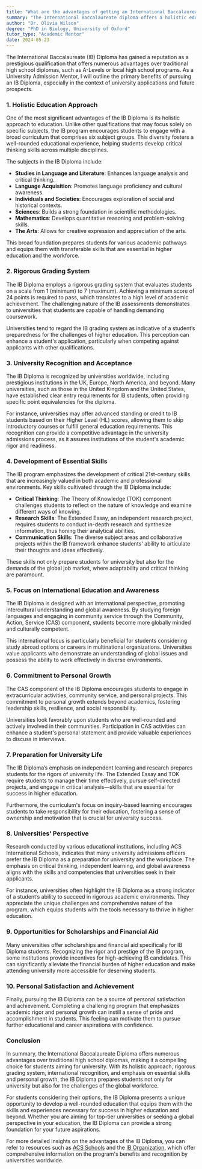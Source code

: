 ```yaml
---
title: "What are the advantages of getting an International Baccalaureate diploma over other kinds of high school diplomas?"
summary: "The International Baccalaureate diploma offers a holistic education, enhancing university applications and future opportunities compared to traditional diplomas."
author: "Dr. Olivia Wilson"
degree: "PhD in Biology, University of Oxford"
tutor_type: "Academic Mentor"
date: 2024-05-23
---
```


The International Baccalaureate (IB) Diploma has gained a reputation as a prestigious qualification that offers numerous advantages over traditional high school diplomas, such as A-Levels or local high school programs. As a University Admission Mentor, I will outline the primary benefits of pursuing an IB Diploma, especially in the context of university applications and future prospects. 

### 1. Holistic Education Approach

One of the most significant advantages of the IB Diploma is its holistic approach to education. Unlike other qualifications that may focus solely on specific subjects, the IB program encourages students to engage with a broad curriculum that comprises six subject groups. This diversity fosters a well-rounded educational experience, helping students develop critical thinking skills across multiple disciplines. 

The subjects in the IB Diploma include:

- **Studies in Language and Literature**: Enhances language analysis and critical thinking.
- **Language Acquisition**: Promotes language proficiency and cultural awareness.
- **Individuals and Societies**: Encourages exploration of social and historical contexts.
- **Sciences**: Builds a strong foundation in scientific methodologies.
- **Mathematics**: Develops quantitative reasoning and problem-solving skills.
- **The Arts**: Allows for creative expression and appreciation of the arts.

This broad foundation prepares students for various academic pathways and equips them with transferable skills that are essential in higher education and the workforce.

### 2. Rigorous Grading System

The IB Diploma employs a rigorous grading system that evaluates students on a scale from 1 (minimum) to 7 (maximum). Achieving a minimum score of 24 points is required to pass, which translates to a high level of academic achievement. The challenging nature of the IB assessments demonstrates to universities that students are capable of handling demanding coursework. 

Universities tend to regard the IB grading system as indicative of a student’s preparedness for the challenges of higher education. This perception can enhance a student's application, particularly when competing against applicants with other qualifications.

### 3. University Recognition and Acceptance

The IB Diploma is recognized by universities worldwide, including prestigious institutions in the UK, Europe, North America, and beyond. Many universities, such as those in the United Kingdom and the United States, have established clear entry requirements for IB students, often providing specific point equivalencies for the diploma. 

For instance, universities may offer advanced standing or credit to IB students based on their Higher Level (HL) scores, allowing them to skip introductory courses or fulfill general education requirements. This recognition can provide a competitive advantage in the university admissions process, as it assures institutions of the student's academic rigor and readiness.

### 4. Development of Essential Skills

The IB program emphasizes the development of critical 21st-century skills that are increasingly valued in both academic and professional environments. Key skills cultivated through the IB Diploma include:

- **Critical Thinking**: The Theory of Knowledge (TOK) component challenges students to reflect on the nature of knowledge and examine different ways of knowing.
- **Research Skills**: The Extended Essay, an independent research project, requires students to conduct in-depth research and synthesize information, thus honing their analytical abilities.
- **Communication Skills**: The diverse subject areas and collaborative projects within the IB framework enhance students' ability to articulate their thoughts and ideas effectively.

These skills not only prepare students for university but also for the demands of the global job market, where adaptability and critical thinking are paramount.

### 5. Focus on International Education and Awareness

The IB Diploma is designed with an international perspective, promoting intercultural understanding and global awareness. By studying foreign languages and engaging in community service through the Community, Action, Service (CAS) component, students become more globally minded and culturally competent. 

This international focus is particularly beneficial for students considering study abroad options or careers in multinational organizations. Universities value applicants who demonstrate an understanding of global issues and possess the ability to work effectively in diverse environments.

### 6. Commitment to Personal Growth

The CAS component of the IB Diploma encourages students to engage in extracurricular activities, community service, and personal projects. This commitment to personal growth extends beyond academics, fostering leadership skills, resilience, and social responsibility. 

Universities look favorably upon students who are well-rounded and actively involved in their communities. Participation in CAS activities can enhance a student's personal statement and provide valuable experiences to discuss in interviews.

### 7. Preparation for University Life

The IB Diploma’s emphasis on independent learning and research prepares students for the rigors of university life. The Extended Essay and TOK require students to manage their time effectively, pursue self-directed projects, and engage in critical analysis—skills that are essential for success in higher education. 

Furthermore, the curriculum's focus on inquiry-based learning encourages students to take responsibility for their education, fostering a sense of ownership and motivation that is crucial for university success.

### 8. Universities' Perspective

Research conducted by various educational institutions, including ACS International Schools, indicates that many university admissions officers prefer the IB Diploma as a preparation for university and the workplace. The emphasis on critical thinking, independent learning, and global awareness aligns with the skills and competencies that universities seek in their applicants.

For instance, universities often highlight the IB Diploma as a strong indicator of a student’s ability to succeed in rigorous academic environments. They appreciate the unique challenges and comprehensive nature of the program, which equips students with the tools necessary to thrive in higher education.

### 9. Opportunities for Scholarships and Financial Aid

Many universities offer scholarships and financial aid specifically for IB Diploma students. Recognizing the rigor and prestige of the IB program, some institutions provide incentives for high-achieving IB candidates. This can significantly alleviate the financial burden of higher education and make attending university more accessible for deserving students.

### 10. Personal Satisfaction and Achievement

Finally, pursuing the IB Diploma can be a source of personal satisfaction and achievement. Completing a challenging program that emphasizes academic rigor and personal growth can instill a sense of pride and accomplishment in students. This feeling can motivate them to pursue further educational and career aspirations with confidence.

### Conclusion

In summary, the International Baccalaureate Diploma offers numerous advantages over traditional high school diplomas, making it a compelling choice for students aiming for university. With its holistic approach, rigorous grading system, international recognition, and emphasis on essential skills and personal growth, the IB Diploma prepares students not only for university but also for the challenges of the global workforce.

For students considering their options, the IB Diploma presents a unique opportunity to develop a well-rounded education that equips them with the skills and experiences necessary for success in higher education and beyond. Whether you are aiming for top-tier universities or seeking a global perspective in your education, the IB Diploma can provide a strong foundation for your future aspirations.

For more detailed insights on the advantages of the IB Diploma, you can refer to resources such as [ACS Schools](https://www.acs-schools.com/blog/the-latest/news/ib-or-a-levels-which-will-get-you-further/) and the [IB Organization](https://www.ibo.org/benefits/benefits-for-students/), which offer comprehensive information on the program's benefits and recognition by universities worldwide.
    